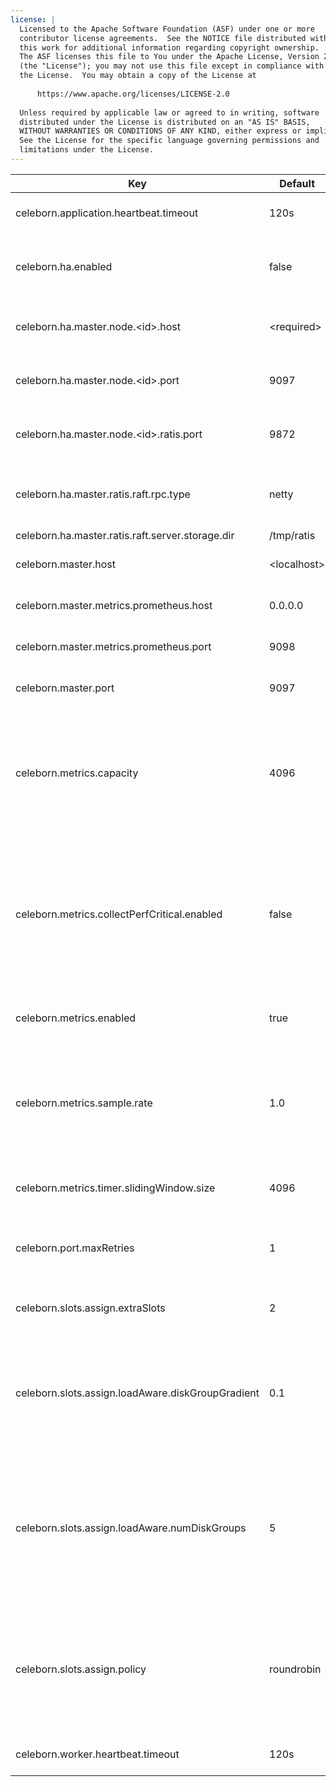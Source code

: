 ```yaml
---
license: |
  Licensed to the Apache Software Foundation (ASF) under one or more
  contributor license agreements.  See the NOTICE file distributed with
  this work for additional information regarding copyright ownership.
  The ASF licenses this file to You under the Apache License, Version 2.0
  (the "License"); you may not use this file except in compliance with
  the License.  You may obtain a copy of the License at
  
      https://www.apache.org/licenses/LICENSE-2.0
  
  Unless required by applicable law or agreed to in writing, software
  distributed under the License is distributed on an "AS IS" BASIS,
  WITHOUT WARRANTIES OR CONDITIONS OF ANY KIND, either express or implied.
  See the License for the specific language governing permissions and
  limitations under the License.
---
```


<!--begin-include-->
| Key | Default | Description | Since |
| --- | ------- | ----------- | ----- |
| celeborn.application.heartbeat.timeout | 120s | Application heartbeat timeout. | 0.2.0 | 
| celeborn.ha.enabled | false | When true, master nodes run as Raft cluster mode. | 0.2.0 | 
| celeborn.ha.master.node.&lt;id&gt;.host | &lt;required&gt; | Host to bind of master node <id> in HA mode. | 0.2.0 | 
| celeborn.ha.master.node.&lt;id&gt;.port | 9097 | Port to bind of master node <id> in HA mode. | 0.2.0 | 
| celeborn.ha.master.node.&lt;id&gt;.ratis.port | 9872 | Ratis port to bind of master node <id> in HA mode. | 0.2.0 | 
| celeborn.ha.master.ratis.raft.rpc.type | netty | RPC type for Ratis, available options: netty, grpc. | 0.2.0 | 
| celeborn.ha.master.ratis.raft.server.storage.dir | /tmp/ratis |  | 0.2.0 | 
| celeborn.master.host | &lt;localhost&gt; | Hostname for master to bind. | 0.2.0 | 
| celeborn.master.metrics.prometheus.host | 0.0.0.0 | Master's Prometheus host. | 0.2.0 | 
| celeborn.master.metrics.prometheus.port | 9098 | Master's Prometheus port. | 0.2.0 | 
| celeborn.master.port | 9097 | Port for master to bind. | 0.2.0 | 
| celeborn.metrics.capacity | 4096 | The maximum number of metrics which a source can use to generate output strings. | 0.2.0 | 
| celeborn.metrics.collectPerfCritical.enabled | false | It controls whether to collect metrics which may affect performance. When enable, Celeborn collects them. | 0.2.0 | 
| celeborn.metrics.enabled | true | When true, enable metrics system. | 0.2.0 | 
| celeborn.metrics.sample.rate | 1.0 | It controls if Celeborn collect timer metrics for some operations. Its value should be in [0.0, 1.0]. | 0.2.0 | 
| celeborn.metrics.timer.slidingWindow.size | 4096 | The sliding window size of timer metric. | 0.2.0 | 
| celeborn.port.maxRetries | 1 | When port is occupied, we will retry for max retry times. | 0.2.0 | 
| celeborn.slots.assign.extraSlots | 2 | Extra slots number when master assign slots. | 0.2.0 | 
| celeborn.slots.assign.loadAware.diskGroupGradient | 0.1 | This value means how many more workload will be placed into a faster disk group than a slower group. | 0.2.0 | 
| celeborn.slots.assign.loadAware.numDiskGroups | 5 | This configuration is a guidance for load-aware slot allocation algorithm. This value is control how many disk groups will be created. | 0.2.0 | 
| celeborn.slots.assign.policy | roundrobin | Policy for master to assign slots, Celeborn supports two types of policy: roundrobin and loadaware. | 0.2.0 | 
| celeborn.worker.heartbeat.timeout | 120s | Worker heartbeat timeout. | 0.2.0 | 
<!--end-include-->
